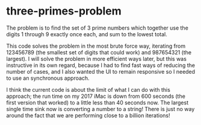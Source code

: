 # three-primes-problem

The problem is to find the set of 3 prime numbers which together use the digits 1 through 9 exactly once each, and sum to the lowest total.

This code solves the problem in the most brute force way, iterating from 123456789 (the smallest set of digits that could work) and 987654321 (the largest). I will solve the problem in more efficient ways later, but this was instructive in its own regard, because I had to find fast ways of reducing the number of cases, and I also wanted the UI to remain responsive so I needed to use an synchronous approach.

I think the current code is about the limit of what I can do with this approach; the run time on my 2017 iMac is down from 600 seconds (the first version that worked) to a little less than 40 seconds now. The largest single time sink now is converting a number to a string! There is just no way around the fact that we are performing close to a billion iterations!

